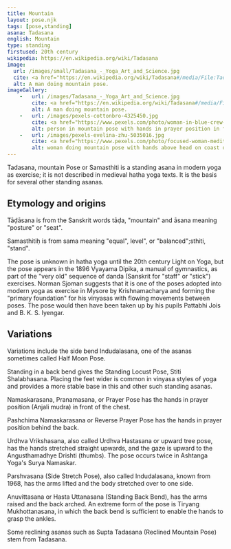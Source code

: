 ```yaml
---
title: Mountain
layout: pose.njk
tags: [pose,standing]
asana: Tadasana
english: Mountain
type: standing
firstused: 20th century
wikipedia: https://en.wikipedia.org/wiki/Tadasana
image: 
  url: /images/small/Tadasana_-_Yoga_Art_and_Science.jpg
  cite: <a href="https://en.wikipedia.org/wiki/Tadasana#/media/File:Tadasana_-_Yoga_Art_and_Science.jpg">Photo</a> by Witold Fitz-Simon  
  alt: A man doing mountain pose.
imageGallery:
    -   url: /images/Tadasana_-_Yoga_Art_and_Science.jpg
        cite: <a href="https://en.wikipedia.org/wiki/Tadasana#/media/File:Tadasana_-_Yoga_Art_and_Science.jpg">Photo</a> by <a href="http://www.yogaartandscience.com/poses/poses.html">Witold Fitz-Simon</a>  
        alt: A man doing mountain pose.
    -   url: /images/pexels-cottonbro-4325450.jpg
        cite: <a href="https://www.pexels.com/photo/woman-in-blue-crew-neck-t-shirt-and-black-shorts-standing-on-brown-wooden-floor-4325450/">Photo</a> by <a href="https://www.pexels.com/@cottonbro?utm_content=attributionCopyText&utm_medium=referral&utm_source=pexels">cottonbro</a> from Pexels
        alt: person in mountain pose with hands in prayer position in front of chest.
    -   url: /images/pexels-evelina-zhu-5035016.jpg
        cite: <a href="https://www.pexels.com/photo/focused-woman-meditating-on-coast-of-ocean-5035016/">Photo</a> by <a href="https://www.pexels.com/@evelina-zhu-3179888?utm_content=attributionCopyText&utm_medium=referral&utm_source=pexels">Evelina Zhu</a> from Pexels
        alt: woman doing mountain pose with hands above head on coast of ocean
---
```


Tadasana, mountain Pose or Samasthiti is a standing asana in modern yoga as exercise; it is not described in medieval hatha yoga texts. It is the basis for several other standing asanas.
## Etymology and origins
Tāḍāsana is from the Sanskrit words tāḍa, "mountain" and  āsana meaning "posture" or "seat".

Samasthitiḥ is from sama meaning "equal", level", or "balanced";sthiti, "stand".

The pose is unknown in hatha yoga until the 20th century Light on Yoga, but the pose appears in the 1896 Vyayama Dipika, a manual of gymnastics, as part of the "very old" sequence of danda (Sanskrit for "staff" or "stick") exercises. Norman Sjoman suggests that it is one of the poses adopted into modern yoga as exercise in Mysore by Krishnamacharya and forming the "primary foundation" for his vinyasas with flowing movements between poses. The pose would then have been taken up by his pupils Pattabhi Jois and B. K. S. Iyengar.


## Variations

Variations include the side bend Indudalasana, one of the asanas sometimes called Half Moon Pose.

Standing in a back bend gives the Standing Locust Pose, Stiti Shalabhasana.
Placing the feet wider is common in vinyasa styles of yoga and provides a more stable base in this and other such standing asanas.

Namaskarasana, Pranamasana, or Prayer Pose has the hands in prayer position (Anjali mudra) in front of the chest.

Pashchima Namaskarasana or Reverse Prayer Pose has the hands in prayer position behind the back.

Urdhva Vrikshasana, also called Urdhva Hastasana or upward tree pose, has the hands stretched straight upwards, and the gaze is upward to the Angusthamadhye Drishti (thumbs). The pose occurs twice in Ashtanga Yoga's Surya Namaskar.

Parshvasana (Side Stretch Pose), also called Indudalasana, known from 1968, has the arms lifted and the body stretched over to one side.

Anuvittasana or Hasta Uttanasana (Standing Back Bend), has the arms raised and the back arched. An extreme form of the pose is Tiryang Mukhottanasana, in which the back bend is sufficient to enable the hands to grasp the ankles.

Some reclining asanas such as Supta Tadasana (Reclined Mountain Pose) stem from Tadasana.